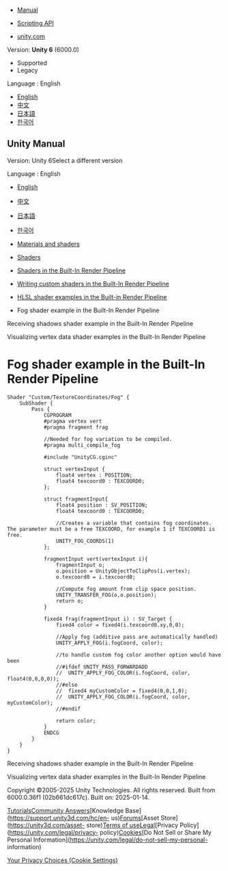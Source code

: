 [](https://docs.unity3d.com)

  * [Manual](../Manual/index.html)
  * [Scripting API](../ScriptReference/index.html)

  * [unity.com](https://unity.com/)

Version: **Unity 6** (6000.0)

  * Supported
  * Legacy

Language : English

  * [English](/Manual/built-in-shader-examples-fog.html)
  * [中文](/cn/current/Manual/built-in-shader-examples-fog.html)
  * [日本語](/ja/current/Manual/built-in-shader-examples-fog.html)
  * [한국어](/kr/current/Manual/built-in-shader-examples-fog.html)

[](https://docs.unity3d.com)

## Unity Manual

Version: Unity 6Select a different version

Language : English

  * [English](/Manual/built-in-shader-examples-fog.html)
  * [中文](/cn/current/Manual/built-in-shader-examples-fog.html)
  * [日本語](/ja/current/Manual/built-in-shader-examples-fog.html)
  * [한국어](/kr/current/Manual/built-in-shader-examples-fog.html)

  * [Materials and shaders](materials-and-shaders.html)
  * [Shaders](Shaders.html)
  * [Shaders in the Built-In Render Pipeline](shader-built-in-birp-landing.html)
  * [Writing custom shaders in the Built-In Render Pipeline](writing-shaders-birp.html)
  * [HLSL shader examples in the Built-in Render Pipeline](built-in-shader-examples.html)
  * Fog shader example in the Built-In Render Pipeline

[](built-in-shader-examples-receive-shadows.html)

Receiving shadows shader example in the Built-In Render Pipeline

[](built-in-shader-examples-vertex-data.html)

Visualizing vertex data shader examples in the Built-In Render Pipeline

# Fog shader example in the Built-In Render Pipeline

    
    
    Shader "Custom/TextureCoordinates/Fog" {
        SubShader {
            Pass {
                CGPROGRAM
                #pragma vertex vert
                #pragma fragment frag
                
                //Needed for fog variation to be compiled.
                #pragma multi_compile_fog
    
                #include "UnityCG.cginc"
    
                struct vertexInput {
                    float4 vertex : POSITION;
                    float4 texcoord0 : TEXCOORD0;
                };
    
                struct fragmentInput{
                    float4 position : SV_POSITION;
                    float4 texcoord0 : TEXCOORD0;
                    
                    //Creates a variable that contains fog coordinates. The parameter must be a free TEXCOORD, for example 1 if TEXCOORD1 is free.
                    UNITY_FOG_COORDS(1)
                };
    
                fragmentInput vert(vertexInput i){
                    fragmentInput o;
                    o.position = UnityObjectToClipPos(i.vertex);
                    o.texcoord0 = i.texcoord0;
                    
                    //Compute fog amount from clip space position.
                    UNITY_TRANSFER_FOG(o,o.position);
                    return o;
                }
    
                fixed4 frag(fragmentInput i) : SV_Target {
                    fixed4 color = fixed4(i.texcoord0.xy,0,0);
                    
                    //Apply fog (additive pass are automatically handled)
                    UNITY_APPLY_FOG(i.fogCoord, color); 
                    
                    //to handle custom fog color another option would have been 
                    //#ifdef UNITY_PASS_FORWARDADD
                    //  UNITY_APPLY_FOG_COLOR(i.fogCoord, color, float4(0,0,0,0));
                    //#else
                    //  fixed4 myCustomColor = fixed4(0,0,1,0);
                    //  UNITY_APPLY_FOG_COLOR(i.fogCoord, color, myCustomColor);
                    //#endif
                    
                    return color;
                }
                ENDCG
            }
        }
    }
    

[](built-in-shader-examples-receive-shadows.html)

Receiving shadows shader example in the Built-In Render Pipeline

[](built-in-shader-examples-vertex-data.html)

Visualizing vertex data shader examples in the Built-In Render Pipeline

Copyright ©2005-2025 Unity Technologies. All rights reserved. Built from
6000.0.36f1 (02b661dc617c). Built on: 2025-01-14.

[Tutorials](https://learn.unity.com/)[Community
Answers](https://answers.unity3d.com)[Knowledge
Base](https://support.unity3d.com/hc/en-
us)[Forums](https://forum.unity3d.com)[Asset Store](https://unity3d.com/asset-
store)[Terms of
use](https://docs.unity3d.com/Manual/TermsOfUse.html)[Legal](https://unity.com/legal)[Privacy
Policy](https://unity.com/legal/privacy-
policy)[Cookies](https://unity.com/legal/cookie-policy)[Do Not Sell or Share
My Personal Information](https://unity.com/legal/do-not-sell-my-personal-
information)

[Your Privacy Choices (Cookie Settings)](javascript:void\(0\);)

